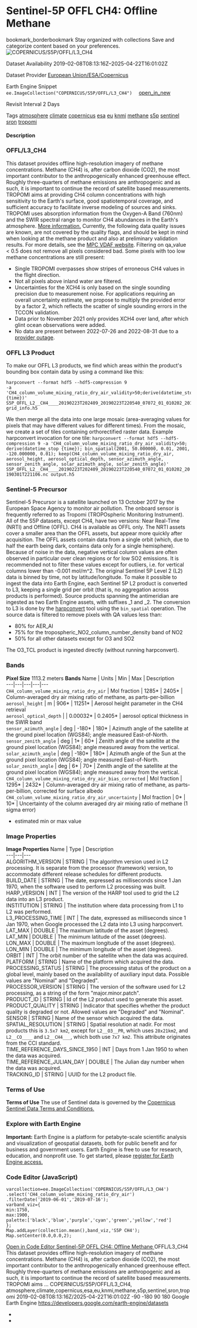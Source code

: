  
#  Sentinel-5P OFFL CH4: Offline Methane 
bookmark_borderbookmark Stay organized with collections  Save and categorize content based on your preferences. 
![COPERNICUS/S5P/OFFL/L3_CH4](https://developers.google.com/earth-engine/datasets/images/COPERNICUS/COPERNICUS_S5P_OFFL_L3_CH4_sample.png) 

Dataset Availability
    2019-02-08T08:13:16Z–2025-04-22T16:01:02Z 

Dataset Provider
     [ European Union/ESA/Copernicus ](https://sentinel.esa.int/web/sentinel/user-guides/sentinel-5p-tropomi) 

Earth Engine Snippet
     `    ee.ImageCollection("COPERNICUS/S5P/OFFL/L3_CH4")   ` [ open_in_new ](https://code.earthengine.google.com/?scriptPath=Examples:Datasets/COPERNICUS/COPERNICUS_S5P_OFFL_L3_CH4) 

Revisit Interval
    2 Days 

Tags
     [atmosphere](https://developers.google.com/earth-engine/datasets/tags/atmosphere) [climate](https://developers.google.com/earth-engine/datasets/tags/climate) [copernicus](https://developers.google.com/earth-engine/datasets/tags/copernicus) [esa](https://developers.google.com/earth-engine/datasets/tags/esa) [eu](https://developers.google.com/earth-engine/datasets/tags/eu) [knmi](https://developers.google.com/earth-engine/datasets/tags/knmi) [methane](https://developers.google.com/earth-engine/datasets/tags/methane) [s5p](https://developers.google.com/earth-engine/datasets/tags/s5p) [sentinel](https://developers.google.com/earth-engine/datasets/tags/sentinel) [sron](https://developers.google.com/earth-engine/datasets/tags/sron) [tropomi](https://developers.google.com/earth-engine/datasets/tags/tropomi)
#### Description
### OFFL/L3_CH4
This dataset provides offline high-resolution imagery of methane concentrations.
Methane (CH4) is, after carbon dioxide (CO2), the most important contributor to the anthropogenically enhanced greenhouse effect. Roughly three-quarters of methane emissions are anthropogenic and as such, it is important to continue the record of satellite based measurements. TROPOMI aims at providing CH4 column concentrations with high sensitivity to the Earth's surface, good spatiotemporal coverage, and sufficient accuracy to facilitate inverse modeling of sources and sinks. TROPOMI uses absorption information from the Oxygen-A Band (760nm) and the SWIR spectral range to monitor CH4 abundances in the Earth's atmosphere. [More information.](http://www.tropomi.eu/data-products/methane)
Currently, the following data quality issues are known, are not covered by the quality flags, and should be kept in mind when looking at the methane product and also at preliminary validation results. For more details, see the [MPC VDAF website](http://mpc-vdaf.tropomi.eu).
Filtering on qa_value < 0.5 does not remove all pixels considered bad. Some pixels with too low methane concentrations are still present:
  * Single TROPOMI overpasses show stripes of erroneous CH4 values in the flight direction.
  * Not all pixels above inland water are filtered.
  * Uncertainties for the XCH4 is only based on the single sounding precision due to measurement noise. For applications requiring an overall uncertainty estimate, we propose to multiply the provided error by a factor 2, which reflects the scatter of single sounding errors in the TCCON validation.
  * Data prior to November 2021 only provides XCH4 over land, after which glint ocean observations were added.
  * No data are present between 2022-07-26 and 2022-08-31 due to a [provider outage](https://scihub.copernicus.eu/news/News01082).


### OFFL L3 Product
To make our OFFL L3 products, we find which areas within the product's bounding box contain data by using a command like this:
```
harpconvert --format hdf5 --hdf5-compression 9
-a 'CH4_column_volume_mixing_ratio_dry_air_validity>50;derive(datetime_stop {time})'
S5P_OFFL_L2__CH4____20190223T202409_20190223T220540_07072_01_010202_20190301T221106.nc
grid_info.h5

```

We then merge all the data into one large mosaic (area-averaging values for pixels that may have different values for different times). From the mosaic, we create a set of tiles containing orthorectified raster data.
Example harpconvert invocation for one tile: `harpconvert --format hdf5 --hdf5-compression 9 -a 'CH4_column_volume_mixing_ratio_dry_air_validity>50; derive(datetime_stop {time}); bin_spatial(2001, 50.000000, 0.01, 2001, -120.000000, 0.01); keep(CH4_column_volume_mixing_ratio_dry_air, aerosol_height, aerosol_optical_depth, sensor_azimuth_angle, sensor_zenith_angle, solar_azimuth_angle, solar_zenith_angle)' S5P_OFFL_L2__CH4____20190223T202409_20190223T220540_07072_01_010202_20190301T221106.nc output.h5`
### Sentinel-5 Precursor
Sentinel-5 Precursor is a satellite launched on 13 October 2017 by the European Space Agency to monitor air pollution. The onboard sensor is frequently referred to as Tropomi (TROPOspheric Monitoring Instrument).
All of the S5P datasets, except CH4, have two versions: Near Real-Time (NRTI) and Offline (OFFL). CH4 is available as OFFL only. The NRTI assets cover a smaller area than the OFFL assets, but appear more quickly after acquisition. The OFFL assets contain data from a single orbit (which, due to half the earth being dark, contains data only for a single hemisphere).
Because of noise in the data, negative vertical column values are often observed in particular over clean regions or for low SO2 emissions. It is recommended not to filter these values except for outliers, i.e. for vertical columns lower than -0.001 mol/m^2.
The original Sentinel 5P Level 2 (L2) data is binned by time, not by latitude/longitude. To make it possible to ingest the data into Earth Engine, each Sentinel 5P L2 product is converted to L3, keeping a single grid per orbit (that is, no aggregation across products is performed).
Source products spanning the antimeridian are ingested as two Earth Engine assets, with suffixes _1 and _2.
The conversion to L3 is done by the [harpconvert](https://cdn.rawgit.com/stcorp/harp/master/doc/html/harpconvert.html) tool using the `bin_spatial` operation. The source data is filtered to remove pixels with QA values less than:
  * 80% for AER_AI
  * 75% for the tropospheric_NO2_column_number_density band of NO2
  * 50% for all other datasets except for O3 and SO2


The O3_TCL product is ingested directly (without running harpconvert).
### Bands
**Pixel Size** 1113.2 meters 
**Bands**
Name | Units | Min | Max | Description  
---|---|---|---|---  
`CH4_column_volume_mixing_ratio_dry_air` | Mol fraction |  1285*  |  2405*  | Column-averaged dry air mixing ratio of methane, as parts-per-billion  
`aerosol_height` | m |  906*  |  11251*  | Aerosol height parameter in the CH4 retrieval  
`aerosol_optical_depth` |  |  0.00032*  |  0.2405*  | aerosol optical thickness in the SWIR band  
`sensor_azimuth_angle` | deg |  -180*  |  180*  | Azimuth angle of the satellite at the ground pixel location (WGS84); angle measured East-of-North.  
`sensor_zenith_angle` | deg |  1*  |  60*  | Zenith angle of the satellite at the ground pixel location (WGS84); angle measured away from the vertical.  
`solar_azimuth_angle` | deg |  -180*  |  180*  | Azimuth angle of the Sun at the ground pixel location (WGS84); angle measured East-of-North.  
`solar_zenith_angle` | deg |  6*  |  70*  | Zenith angle of the satellite at the ground pixel location (WGS84); angle measured away from the vertical.  
`CH4_column_volume_mixing_ratio_dry_air_bias_corrected` | Mol fraction |  1295*  |  2432*  | Column-averaged dry air mixing ratio of methane, as parts-per-billion, corrected for surface albedo  
`CH4_column_volume_mixing_ratio_dry_air_uncertainty` | Mol fraction |  0*  |  10*  | Uncertainty of the column averaged dry air mixing ratio of methane (1 sigma error)  
* estimated min or max value 
### Image Properties
**Image Properties**
Name | Type | Description  
---|---|---  
ALGORITHM_VERSION | STRING | The algorithm version used in L2 processing. It is separate from the processor (framework) version, to accommodate different release schedules for different products.  
BUILD_DATE | STRING | The date, expressed as milliseconds since 1 Jan 1970, when the software used to perform L2 processing was built.  
HARP_VERSION | INT | The version of the HARP tool used to grid the L2 data into an L3 product.  
INSTITUTION | STRING | The institution where data processing from L1 to L2 was performed.  
L3_PROCESSING_TIME | INT | The date, expressed as milliseconds since 1 Jan 1970, when Google processed the L2 data into L3 using harpconvert.  
LAT_MAX | DOUBLE | The maximum latitude of the asset (degrees).  
LAT_MIN | DOUBLE | The minimum latitude of the asset (degrees).  
LON_MAX | DOUBLE | The maximum longitude of the asset (degrees).  
LON_MIN | DOUBLE | The minimum longitude of the asset (degrees).  
ORBIT | INT | The orbit number of the satellite when the data was acquired.  
PLATFORM | STRING | Name of the platform which acquired the data.  
PROCESSING_STATUS | STRING | The processing status of the product on a global level, mainly based on the availability of auxiliary input data. Possible values are "Nominal" and "Degraded".  
PROCESSOR_VERSION | STRING | The version of the software used for L2 processing, as a string of the form "major.minor.patch".  
PRODUCT_ID | STRING | Id of the L2 product used to generate this asset.  
PRODUCT_QUALITY | STRING | Indicator that specifies whether the product quality is degraded or not. Allowed values are "Degraded" and "Nominal".  
SENSOR | STRING | Name of the sensor which acquired the data.  
SPATIAL_RESOLUTION | STRING | Spatial resolution at nadir. For most products this is `3.5x7 km2`, except for `L2__O3__PR`, which uses `28x21km2`, and `L2__CO____` and `L2__CH4___`, which both use `7x7 km2`. This attribute originates from the CCI standard.  
TIME_REFERENCE_DAYS_SINCE_1950 | INT | Days from 1 Jan 1950 to when the data was acquired.  
TIME_REFERENCE_JULIAN_DAY | DOUBLE | The Julian day number when the data was acquired.  
TRACKING_ID | STRING | UUID for the L2 product file.  
### Terms of Use
**Terms of Use**
The use of Sentinel data is governed by the [Copernicus Sentinel Data Terms and Conditions.](https://sentinel.esa.int/documents/247904/690755/Sentinel_Data_Legal_Notice)
### Explore with Earth Engine
**Important:** Earth Engine is a platform for petabyte-scale scientific analysis and visualization of geospatial datasets, both for public benefit and for business and government users. Earth Engine is free to use for research, education, and nonprofit use. To get started, please [register for Earth Engine access.](https://console.cloud.google.com/earth-engine)
### Code Editor (JavaScript)
```
varcollection=ee.ImageCollection('COPERNICUS/S5P/OFFL/L3_CH4')
.select('CH4_column_volume_mixing_ratio_dry_air')
.filterDate('2019-06-01','2019-07-16');
varband_viz={
min:1750,
max:1900,
palette:['black','blue','purple','cyan','green','yellow','red']
};
Map.addLayer(collection.mean(),band_viz,'S5P CH4');
Map.setCenter(0.0,0.0,2);
```
[ Open in Code Editor ](https://code.earthengine.google.com/?scriptPath=Examples:Datasets/COPERNICUS/COPERNICUS_S5P_OFFL_L3_CH4)
[ Sentinel-5P OFFL CH4: Offline Methane ](https://developers.google.com/earth-engine/datasets/catalog/COPERNICUS_S5P_OFFL_L3_CH4)
OFFL/L3_CH4 This dataset provides offline high-resolution imagery of methane concentrations. Methane (CH4) is, after carbon dioxide (CO2), the most important contributor to the anthropogenically enhanced greenhouse effect. Roughly three-quarters of methane emissions are anthropogenic and as such, it is important to continue the record of satellite based measurements. TROPOMI aims …
COPERNICUS/S5P/OFFL/L3_CH4, atmosphere,climate,copernicus,esa,eu,knmi,methane,s5p,sentinel,sron,tropomi 
2019-02-08T08:13:16Z/2025-04-22T16:01:02Z
-90 -180 90 180 
Google Earth Engine
https://developers.google.com/earth-engine/datasets
  * [ ](https://doi.org/https://sentinel.esa.int/web/sentinel/user-guides/sentinel-5p-tropomi)
  * [ ](https://doi.org/https://developers.google.com/earth-engine/datasets/catalog/COPERNICUS_S5P_OFFL_L3_CH4)


